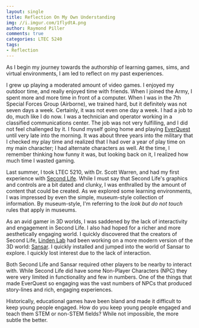 ```yaml
---
layout: single
title: Reflection On My Own Understanding
img: //i.imgur.com/1flydtA.png
author: Raymond Piller
comments: true
categories: LTEC 5240
tags:
- Reflection
---
```

As I begin my journey towards the authorship of learning games, sims, and virtual environments, I am led to reflect on my past experiences.

I grew up playing a moderated amount of video games. I enjoyed my outdoor time, and really enjoyed time with friends. When I joined the Army, I spent more and more time in front of a computer. When I was in the 7th Special Forces Group (Airborne), we trained hard, but it definitely was not seven days a week. Certainly, it was not even one day a week. I had a job to do, much like I do now. I was a technician and operator working in a classified communications center. The job was not very fulfilling, and I did not feel challenged by it. I found myself going home and playing [EverQuest](https://www.everquest.com) until very late into the morning. It was about three years into the military that I checked my play time and realized that I had over a year of play time on my main character; I had alternate characters as well. At the time, I remember thinking how funny it was, but looking back on it, I realized how much time I wasted gaming.

Last summer, I took LTEC 5210, with Dr. Scott Warren, and had my first experience with [Second Life](https://secondlife.com). While I must say that Second Life's graphics and controls are a bit dated and clunky, I was enthralled by the amount of content that could be created. As we explored some learning environments, I was impressed by even the simple, museum-style collection of information. By museum-style, I'm referring to the *look but do not touch* rules that apply in museums.

As an avid gamer in 3D worlds, I was saddened by the lack of interactivity and engagement in Second Life. I also had hoped for a richer and more aesthetically engaging world. I quickly discovered that the creators of Second Life, [Linden Lab](https://www.lindenlab.com) had been working on a more modern version of the 3D world: [Sansar](https://www.sansar.com). I quickly installed and jumped into the world of Sansar to explore. I quickly lost interest due to the lack of interaction.

Both Second Life and Sansar required other players to be nearby to interact with. While Second Life did have some Non-Player Characters (NPC) they were very limited in functionality and few in numbers. One of the things that made EverQuest so engaging was the vast numbers of NPCs that produced story-lines and rich, engaging experiences.

Historically, educational games have been bland and made it difficult to keep young people engaged. How do you keep young people engaged and teach them STEM or non-STEM fields? While not impossible, the more subtle the better.